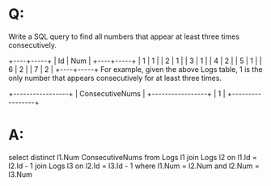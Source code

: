 # Q:
Write a SQL query to find all numbers that appear at least three times consecutively.

+----+-----+
| Id | Num |
+----+-----+
| 1  |  1  |
| 2  |  1  |
| 3  |  1  |
| 4  |  2  |
| 5  |  1  |
| 6  |  2  |
| 7  |  2  |
+----+-----+
For example, given the above Logs table, 1 is the only number that appears consecutively for at least three times.

+-----------------+
| ConsecutiveNums |
+-----------------+
| 1               |
+-----------------+

# A:
select distinct l1.Num ConsecutiveNums 
from Logs l1
join Logs l2 on l1.Id = l2.Id - 1
join Logs l3 on l2.Id = l3.Id - 1
where l1.Num = l2.Num and l2.Num = l3.Num